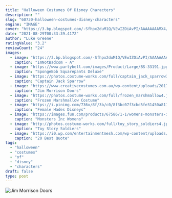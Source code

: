 ```yaml
---
title: "Halloween Costumes Of Disney Characters"
description: ""
slug: "60730-halloween-costumes-disney-characters"
engine: "IMAGE"
cover: "https://3.bp.blogspot.com/-Sfhpx2duM1Q/VEwIZOiAvPI/AAAAAAAAMX4/oQPuxQQOg6E/s1600/Jem1980sCostume.JPG"
date: "2021-08-29T00:33:39.417Z"
author: "Luke Greene"
ratingValue: "3.2"
reviewCount: "24"
images:
  - image: "https://3.bp.blogspot.com/-Sfhpx2duM1Q/VEwIZOiAvPI/AAAAAAAAMX4/oQPuxQQOg6E/s1600/Jem1980sCostume.JPG"
    caption: "ImNotBadcom - A"
  - image: "https://www.partybell.com/images/Product/Large/BS-33191.jpg"
    caption: "SpongeBob Squarepants Deluxe"
  - image: "https://photos.costume-works.com/full/captain_jack_sparrow3.jpg"
    caption: "Captain Jack Sparrow"
  - image: "https://www.creativecostumes.com.au/wp-content/uploads/2017/03/jimmorrison.jpg"
    caption: "Jim Morrison Doors"
  - image: "https://photos.costume-works.com/full/frozen_marshmallow4.jpg"
    caption: "Frozen Marshmallow Costume"
  - image: "https://i.pinimg.com/736x/8f/3b/c0/8f3bc07f3cbd5fe31450a8110f011e08.jpg"
    caption: "Female Hades Disneys"
  - image: "https://images.fun.com/products/67586/1-1/womens-monsters-inc-celia-costume.jpg"
    caption: "Monsters Inc Womens"
  - image: "http://photos.costume-works.com/full/toy_story_soldiers4.jpg"
    caption: "Toy Story Soldiers"
  - image: "https://i0.wp.com/entertainmentmesh.com/wp-content/uploads/2015/06/Disney-Princesses-quote-tattoo.jpg"
    caption: "20 Best Quote"
tags:
  - "halloween"
  - "costumes"
  - "of"
  - "disney"
  - "characters"
draft: false
type: post
---
```



![Jim Morrison Doors](https://www.creativecostumes.com.au/wp-content/uploads/2017/03/jimmorrison.jpg "Jim Morrison Doors")


<!--inArticleAds-->

<!--galleryOne-->


<!--inArticleAds-->

<!--galleryTwo-->


<!--galleryThree-->

